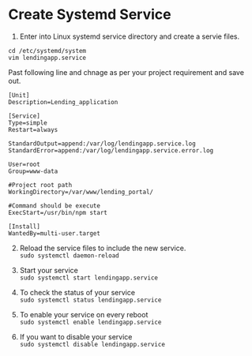 # Create Systemd Service


1. Enter into Linux systemd service directory and create a servie files.
```
cd /etc/systemd/system
vim lendingapp.service
```
Past following line and chnage as per your project requirement and save out.

```
[Unit]
Description=Lending_application

[Service]
Type=simple
Restart=always

StandardOutput=append:/var/log/lendingapp.service.log
StandardError=append:/var/log/lendingapp.service.error.log

User=root
Group=www-data

#Project root path
WorkingDirectory=/var/www/lending_portal/

#Command should be execute
ExecStart=/usr/bin/npm start

[Install]
WantedBy=multi-user.target
```

2. Reload the service files to include the new service. \
`sudo systemctl daemon-reload`

3. Start your service \
`sudo systemctl start lendingapp.service`

4. To check the status of your service \
`sudo systemctl status lendingapp.service`

5. To enable your service on every reboot \
`sudo systemctl enable lendingapp.service`

6. If you want to disable your service \
`sudo systemctl disable lendingapp.service`
